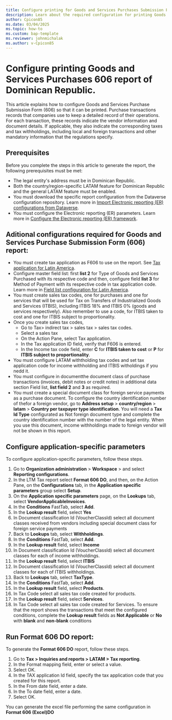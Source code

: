 ```yaml
---
title: Configure printing for Goods and Services Purchases Submission Form 606
description: Learn about the required configuration for printing Goods and Services Purchases Submission Form 606  Dominican Republic
author: Cpicon85
ms.date: 03/04/2025
ms.topic: how-to
ms.custom: bap-template
ms.reviewer: johnmichalak
ms.author: v-Cpicon85
---
```


# Configure printing Goods and Services Purchases 606 report of Dominican Republic.

This article explains how to configure Goods and Services Purchase Submission Form (606) so that it can be printed. Purchase transactions records that companies use to keep a detailed record of their operations. For each transaction, these records indicate the vendor information and document details. If applicable, they also indicate the corresponding taxes and tax withholdings, including local and foreign transactions and other mandatory information that the regulations specify.

## Prerequisites
Before you complete the steps in this article to generate the report, the following prerequisites must be met:
- The legal entity's address must be in Dominican Republic.
- Both the country/region-specific LATAM feature for Dominican Republic and the general LATAM feature must be enabled.
- You must download the specific report configuration from the Dataverse configuration repository. Learn more in [Import Electronic reporting (ER) configurations from Dataverse](gsw-import-er-config-dataverse.md). 
- You must configure the Electronic reporting (ER) parameters. Learn more in [Configure the Electronic reporting (ER) framework](electronic-reporting-er-configure-parameters.md).

## Aditional configurations required for Goods and Services Purchase Submission Form (606) report:
- You must create tax application as F606 to use on the report. See [Tax application for Latin America](../ltm-core-tax-application.md).
- Configure master field list: first **list 2** for Type of Goods and Services Purchased with its respective code and then, configure field **list 3** for Method of Payment with its respective code in tax application code. Learn more in [Field list configuration for Latin America](ltm-core-field-master-lists).
- You must create sales tax codes, one for purchases and one for services that will be used for Tax on Transfers of Industrialized Goods and Services (ITBIS), including ITBIS 18% and ITBIS 0% (goods and services respectively). Also remember to use a code, for ITBIS taken to cost and one for ITBIS subject to proportionality.
- Once you create sales tax codes,
   - Go to Tax> indirect tax  > sales tax > sales tax codes.
   - Select a sales tax 
   - On the Action Pane, select Tax application.
   - In the Tax application ID field, verify that F606 is entered.
   - In the Income tax code field, enter **C** for **ITBIS taken to cost** or **P** for **ITBIS subject to proportionality**.
- You must configure LATAM withtholding tax codes and set tax application code for income withholding and ITBIS witholdings if you nedd it. 
- You must configure in documentthe document class of purchase transactions (invoices, debit notes or credit notes) in additional data section Field list, **list field 2** and **3** as required. 
- You must create a special document class for foreign service payments as a purchase document. To configure the country identification number of thefor a foreign vendor, go to **Address setup** > **country/region** > **latam** > **Country per taxpayer type identification**. You will need a **Tax Id Type** configurated as Not foreign document type and complete the country identification number with the number of the legal entity. When you use this document, income withholdings made to foreign vendor will not be shown in this report.  

## Configure application-specific parameters
To configure application-specific parameters, follow these steps.
1. Go to **Organization administration** > **Workspace** > and select **Reporting configurations**.
2. In the LTM Tax report select **Format 606 DO**, and then, on the Action Pane, on the **Configurations** tab, in the **Application specific parameters** group select **Setup**.
3. On the **Application specific parameters** page, on the **Lookups** tab, select **VendorApplicableInvoices**.
4. In the **Conditions** FastTab, select **Add**.
5. In the **Lookup result** field, select **Yes**
6. In Document classification Id (VoucherClassId) select all document classes received from vendors including special document class for foreign service payments
7. Back to **Lookups** tab, select **Withholdings**.
8. In the **Conditions** FastTab, select **Add**.
9. In the **Lookup result** field, select **Income** 
10. In Document classification Id (VoucherClassId) select all document classes for each of income withholdings. 
11. In the **Lookup result** field, select **ITBIS**
12. In Document classification Id (VoucherClassId) select all document classes for each of ITBIS withholdings.
12. Back to **Lookups** tab, select **TaxType**.
13. In the **Conditions** FastTab, select **Add**.
13. In the **Lookup result** field, select **Products**.
10. In Tax Code select all  sales tax code created for products.
13. In the **Lookup result** field, select **Services**.
14. In Tax Code select all sales tax code created for Services.
To ensure that the report shows the transactions that meet the configured conditions, complete the **Lookup result** fields as **Not Applicable** or **No** with **blank** and **non-blank** conditions

## Run Format 606 DO report:

To generate the **Format 606 DO** report, follow these steps.

1. Go to **Tax > Inquiries and reports > LATAM > Tax reporting**.
2. In the Format mapping field, enter or select a value.
3. Select OK.
4. In the TAX application Id field, specify the tax application code that you created for this report.
5. In the From date field, enter a date.
6. In the To date field, enter a date.
7. Select OK.

You can generate the excel file performing the same configuration in **Format 606 (Excel)DO**
